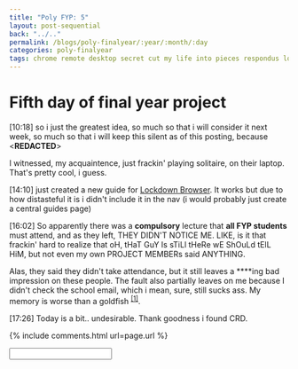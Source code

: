 ```yaml
---
title: "Poly FYP: 5"
layout: post-sequential
back: "../.."
permalink: /blogs/poly-finalyear/:year/:month/:day
categories: poly-finalyear
tags: chrome remote desktop secret cut my life into pieces respondus lockdown browser
---
```

# Fifth day of final year project

<span class="timestamp">[10:18]</span> so i just the greatest idea, so much so that i will consider it next week, so much so that i will keep this silent as of this posting, because <span class='disable-selection' ondblclick="this.innerHTML='i wonder, i really wondered, if they have ever considered us to use <a href=\'https://remotedesktop.google.com/\' target=\'_blank\'>Chrome Remote Desktop</a>. I think the fact that they even allow it to run in the work laptop, is for those who have COVID or something. i think that\'s what Ellyiana did on Tuesday, though unfortunately for her, there was a spot check that day.'">&lt;<b>REDACTED</b>&gt;</span>

I witnessed, my acquaintence, just frackin' playing solitaire, on their laptop. That's pretty cool, i guess.

<span class="timestamp">[14:10]</span> just created a new guide for [Lockdown Browser](/guides/respondus-lockdown-browser). It works but due to how distasteful it is i didn't include it in the nav (i would probably just create a central guides page)

<span class="timestamp">[16:02]</span> So apparently there was a **compulsory** lecture that **all FYP students** must attend, and as they left, THEY DIDN'T NOTICE ME. LIKE, is it that frackin' hard to realize that oH, tHaT GuY Is sTiLl tHeRe wE ShOuLd tElL HiM, but not even my own PROJECT MEMBERs said ANYTHING. 

Alas, they said they didn't take attendance, but it still leaves a <span class='disable-selection' ondblclick="this.innerHTML='fuck'">&#42;&#42;&#42;&#42;</span>ing bad impression on these people. The fault also partially leaves on me because I didn't check the school email, which i mean, sure, still sucks ass. My memory is worse than a goldfish <sup><a href="#1">[1]</a></sup>.

<span class="timestamp">[17:26]</span> Today is a bit.. undesirable. Thank goodness i found CRD.

<!--

<span class='disable-selection' ondblclick="this.innerHTML=''">&lt;<b>REDACTED</b>&gt;</span>
<span class='disable-selection' ondblclick="this.innerHTML=''">&#42;&#42;&#42;&#42;</span>

-->
{% include comments.html url=page.url %}

<input id="password-input" type="password" class="text-secret" onkeyup="unlock()" autocomplete="off">

<span class="disable-selection" id="truth" style="display:none;"><sup id="1">[1]</sup> idk if this how life works, is God guilt-tripping you in every turn? like what on earth is up with that? It just makes it feel like life is not worth living for.</span>
